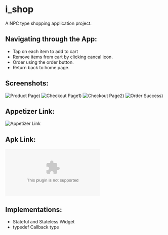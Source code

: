 # i_shop

A NPC type shopping application project.

## Navigating through the App:

* Tap on each item to add to cart
* Remove items from cart by clicking cancal icon.
* Order using the order button.
* Return back to home page.

## Screenshots:
![Product Page](https://github.com/wisdom3541/i_shop/blob/main/ss1.png))
![Checkout Page1](https://github.com/wisdom3541/i_shop/blob/main/ss3.png))
![Checkout Page2](https://github.com/wisdom3541/i_shop/blob/main/ss4.png))
![Order Success](https://github.com/wisdom3541/i_shop/blob/main/ss2.png))

## Appetizer Link:
![Appetizer Link](https://appetize.io/app/b_boy55ticuayudzjpdzt647fafi)

## Apk Link:
![Appetizer Link](https://github.com/wisdom3541/i_shop/blob/main/ishop.apk)


## Implementations:

* Stateful and Stateless Widget
* typedef Callback type
